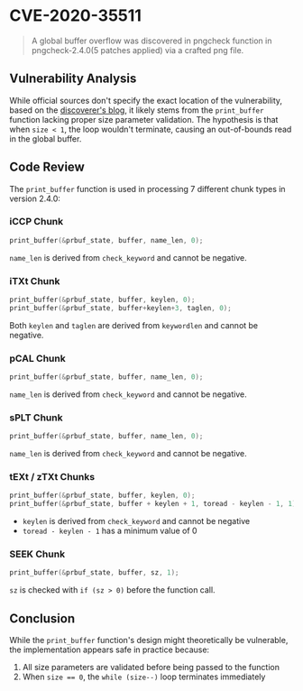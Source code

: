 # CVE-2020-35511

> A global buffer overflow was discovered in pngcheck function in pngcheck-2.4.0(5 patches applied) via a crafted png file.

## Vulnerability Analysis

While official sources don't specify the exact location of the vulnerability, based on the [discoverer's blog](https://www.giantbranch.cn/vulfound/), it likely stems from the `print_buffer` function lacking proper size parameter validation. The hypothesis is that when `size < 1`, the loop wouldn't terminate, causing an out-of-bounds read in the global buffer.

## Code Review

The `print_buffer` function is used in processing 7 different chunk types in version 2.4.0:

### iCCP Chunk

```c
print_buffer(&prbuf_state, buffer, name_len, 0);
```

`name_len` is derived from `check_keyword` and cannot be negative.

### iTXt Chunk

```c
print_buffer(&prbuf_state, buffer, keylen, 0);
print_buffer(&prbuf_state, buffer+keylen+3, taglen, 0);
```

Both `keylen` and `taglen` are derived from `keywordlen` and cannot be negative.

### pCAL Chunk

```c
print_buffer(&prbuf_state, buffer, name_len, 0);
```

`name_len` is derived from `check_keyword` and cannot be negative.

### sPLT Chunk

```c
print_buffer(&prbuf_state, buffer, name_len, 0);
```

`name_len` is derived from `check_keyword` and cannot be negative.

### tEXt / zTXt Chunks

```c
print_buffer(&prbuf_state, buffer, keylen, 0);
print_buffer(&prbuf_state, buffer + keylen + 1, toread - keylen - 1, 1);
```

- `keylen` is derived from `check_keyword` and cannot be negative
- `toread - keylen - 1` has a minimum value of 0

### SEEK Chunk

```c
print_buffer(&prbuf_state, buffer, sz, 1);
```

`sz` is checked with `if (sz > 0)` before the function call.

## Conclusion

While the `print_buffer` function's design might theoretically be vulnerable, the implementation appears safe in practice because:

1. All size parameters are validated before being passed to the function
1. When `size == 0`, the `while (size--)` loop terminates immediately
